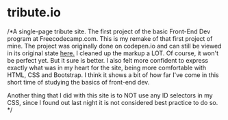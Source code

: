 # tribute.io

/*A single-page tribute site. The first project of the basic Front-End Dev program at Freecodecamp.com. This is my remake of that first project of mine. The project was originally done on codepen.io and can still be viewed in its original state <a href=" http://s.codepen.io/LeaCtz/debug/oLLEYL">here.</a> I cleaned up the markup a LOT. Of course, it won't be perfect yet. But it sure is better. I also felt more confident to express exactly what was in my heart for the site, being more comfortable with HTML, CSS and Bootstrap. I think it shows a bit of how far I've come in this short time of studying the basics of front-end dev.

Another thing that I did with this site is to NOT use any ID selectors in my CSS, since I found out last night it is not considered best 
practice to do so. */
